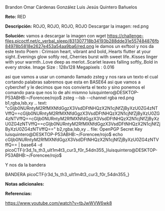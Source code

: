 Brandon Omar Cárdenas González
Luis Jesús Quintero Bañuelos  

**Reto:** RED

**Descripción:**
ROJO, ROJO, ROJO, ROJO
Descargar la imagen: red.png

**Solución:**
vamos a descargar la imagen con wget https://challenge-files.picoctf.net/c_verbal_sleep/831307718b34193b288dde31e557484876fb84978b5818e2627e453a54aa9ba6/red.png
le damos un exftool
y nos da este texto
Poem                            : Crimson heart, vibrant and bold,.Hearts flutter at your sight..Evenings glow softly red,.Cherries burst with sweet life..Kisses linger with your warmth..Love deep as merlot..Scarlet leaves falling softly,.Bold in every stroke.
Image Size                      : 128x128
Megapixels                      : 0.016

asi que vamos a usar un comando llamado zsteg
y nos rara un texto el cual cortando palabras sabremos que esta en BASE64 asi que vamos a cyberchef y le decimos que nos convierta el texto
y sino ponemos el comando para que nos lo de ahi mismno
luisquintero@DESKTOP-P53ABHB:~/Forencee/rojo$ zsteg --lsb --channel rgba red.png
b1,rgba,lsb,xy      .. text: "cGljb0NURntyM2RfMXNfdGgzX3VsdDFtNHQzX2N1cjNfZjByXzU0ZG4zNTVffQ==cGljb0NURntyM2RfMXNfdGgzX3VsdDFtNHQzX2N1cjNfZjByXzU0ZG4zNTVffQ==cGljb0NURntyM2RfMXNfdGgzX3VsdDFtNHQzX2N1cjNfZjByXzU0ZG4zNTVffQ==cGljb0NURntyM2RfMXNfdGgzX3VsdDFtNHQzX2N1cjNfZjByXzU0ZG4zNTVffQ=="
b2,rgba,lsb,xy      .. file: OpenPGP Secret Key
luisquintero@DESKTOP-P53ABHB:~/Forencee/rojo$ echo cGljb0NURntyM2RfMXNfdGgzX3VsdDFtNHQzX2N1cjNfZjByXzU0ZG4zNTVffQ== | base64 -d
picoCTF{r3d_1s_th3_ult1m4t3_cur3_f0r_54dn355_}luisquintero@DESKTOP-P53ABHB:~/Forencee/rojo$

Y nos da la bandera

BANDERA
picoCTF{r3d_1s_th3_ult1m4t3_cur3_f0r_54dn355_}


**Notas adicionales:**

**Referencias:** 

https://www.youtube.com/watch?v=tbJwWVW6wk8 
